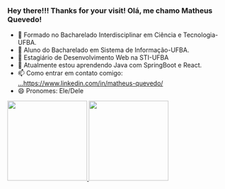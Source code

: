 ### Hey there!!! Thanks for your visit! Olá, me chamo Matheus Quevedo!

- 🔭 Formado no Bacharelado Interdisciplinar em Ciência e Tecnologia-UFBA.
- 🔭 Aluno do Bacharelado em Sistema de Informação-UFBA.
- 🔭 Estagiário de Desenvolvimento Web na STI-UFBA
- 🌱 Atualmente estou aprendendo Java com SpringBoot e React. 
- 📫 Como entrar em contato comigo: [...](https://www.linkedin.com/in/matheus-quevedo/)https://www.linkedin.com/in/matheus-quevedo/
- 😄 Pronomes: Ele/Dele

<div>
<a href="https://github.com/seu-usuário-aqui">
<img loading="lazy" height="180em" src="https://github-readme-stats.vercel.app/api/top-langs/?username=matheusquevedodev&layout=compact&langs_count=7&theme=dracula"/>
<img loading="lazy" height="180em" src="https://github-readme-stats.vercel.app/api?username=matheusquevedodev&show_icons=true&theme=dracula&include_all_commits=true&count_private=true"/>
</div>

